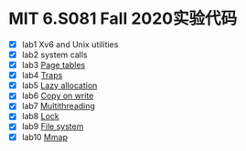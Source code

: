 # MIT 6.S081 Fall 2020实验代码

- [x] lab1 Xv6 and Unix utilities
- [x] lab2 system calls
- [x] lab3 [Page tables](https://www.wmc1999.top/posts/6-s081-lab3-page-tables/)
- [x] lab4 [Traps](https://www.wmc1999.top/posts/6-s081-lab4-traps/)
- [x] lab5 [Lazy allocation](https://wmc1999.top/2021/02/25/6-s081-lab5-lazy/)
- [x] lab6 [Copy on write](https://www.wmc1999.top/posts/6-s081-lab6-cow/)
- [x] lab7 [Multithreading](https://wmc1999.top/2021/02/28/6-s081-lab7-thread/)
- [x] lab8 [Lock](https://www.wmc1999.top/posts/6-s081-lab8-lock/)
- [x] lab9 [File system](https://wmc1999.top/2021/03/02/6-s081-lab9-fs/)
- [x] lab10 [Mmap](https://www.wmc1999.top/posts/6-s081-lab10-mmap/)
